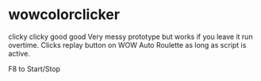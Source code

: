 # wowcolorclicker
clicky clicky good good
Very messy prototype but works if you leave it run overtime.
Clicks replay button on WOW Auto Roulette as long as script is active. 

F8 to Start/Stop
